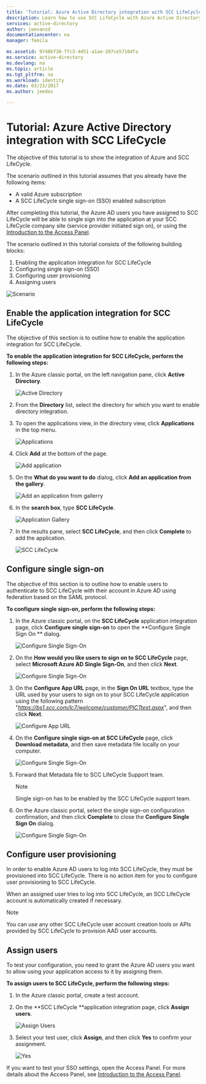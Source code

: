 ```yaml
---
title: 'Tutorial: Azure Active Directory integration with SCC LifeCycle | Microsoft Docs'
description: Learn how to use SCC LifeCycle with Azure Active Directory to enable single sign-on, automated provisioning, and more!
services: active-directory
author: jeevansd
documentationcenter: na
manager: femila

ms.assetid: 9748bf38-ffc3-4d51-a1ae-207ce57104fa
ms.service: active-directory
ms.devlang: na
ms.topic: article
ms.tgt_pltfrm: na
ms.workload: identity
ms.date: 03/23/2017
ms.author: jeedes

---
```

# Tutorial: Azure Active Directory integration with SCC LifeCycle
The objective of this tutorial is to show the integration of Azure and SCC LifeCycle.  

The scenario outlined in this tutorial assumes that you already have the following items:

* A valid Azure subscription
* A SCC LifeCycle single sign-on (SSO) enabled subscription

After completing this tutorial, the Azure AD users you have assigned to SCC LifeCycle will be able to single sign into the application at your SCC LifeCycle company site (service provider initiated sign on), or using the [Introduction to the Access Panel](active-directory-saas-access-panel-introduction.md).

The scenario outlined in this tutorial consists of the following building blocks:

1. Enabling the application integration for SCC LifeCycle
2. Configuring single sign-on (SSO)
3. Configuring user provisioning
4. Assigning users

![Scenario](./media/active-directory-saas-scc-lifecycle-tutorial/IC794120.png "Scenario")

## Enable the application integration for SCC LifeCycle
The objective of this section is to outline how to enable the application integration for SCC LifeCycle.

**To enable the application integration for SCC LifeCycle, perform the following steps:**

1. In the Azure classic portal, on the left navigation pane, click **Active Directory**.
   
    ![Active Directory](./media/active-directory-saas-scc-lifecycle-tutorial/IC700993.png "Active Directory")
2. From the **Directory** list, select the directory for which you want to enable directory integration.
3. To open the applications view, in the directory view, click **Applications** in the top menu.
   
    ![Applications](./media/active-directory-saas-scc-lifecycle-tutorial/IC700994.png "Applications")
4. Click **Add** at the bottom of the page.
   
    ![Add application](./media/active-directory-saas-scc-lifecycle-tutorial/IC749321.png "Add application")
5. On the **What do you want to do** dialog, click **Add an application from the gallery**.
   
    ![Add an application from gallerry](./media/active-directory-saas-scc-lifecycle-tutorial/IC749322.png "Add an application from gallerry")
6. In the **search box**, type **SCC LifeCycle**.
   
    ![Application Gallery](./media/active-directory-saas-scc-lifecycle-tutorial/IC794121.png "Application Gallery")
7. In the results pane, select **SCC LifeCycle**, and then click **Complete** to add the application.
   
    ![SCC LifeCycle](./media/active-directory-saas-scc-lifecycle-tutorial/IC795082.png "SCC LifeCycle")
   
## Configure single sign-on

The objective of this section is to outline how to enable users to authenticate to SCC LifeCycle with their account in Azure AD using federation based on the SAML protocol.

**To configure single sign-on, perform the following steps:**

1. In the Azure classic portal, on the **SCC LifeCycle** application integration page, click **Configure single sign-on** to open the **Configure Single Sign On ** dialog.
   
    ![Configure Single Sign-On](./media/active-directory-saas-scc-lifecycle-tutorial/IC794122.png "Configure Single Sign-On")
2. On the **How would you like users to sign on to SCC LifeCycle** page, select **Microsoft Azure AD Single Sign-On**, and then click **Next**.
   
    ![Configure Single Sign-On](./media/active-directory-saas-scc-lifecycle-tutorial/IC794123.png "Configure Single Sign-On")
3. On the **Configure App URL** page, in the **Sign On URL** textbox, type the URL used by your users to sign on to your SCC LifeCycle application using the following pattern "*https://bs1.scc.com/lc7/welcome/customer/PICTtest.aspx*", and then click **Next**.
   
    ![Configure App URL](./media/active-directory-saas-scc-lifecycle-tutorial/IC794124.png "Configure App URL")
4. On the **Configure single sign-on at SCC LifeCycle** page, click **Download metadata**, and then save metadata file locally on your computer.
   
   ![Configure Single Sign-On](./media/active-directory-saas-scc-lifecycle-tutorial/IC795083.png "Configure Single Sign-On")
5. Forward that Metadata file to SCC LifeCycle Support team.
   
   >[!NOTE]
   >Single sign-on has to be enabled by the SCC LifeCycle support team.
   > 
   > 

6. On the Azure classic portal, select the single sign-on configuration confirmation, and then click **Complete** to close the **Configure Single Sign On** dialog.
   
    ![Configure Single Sign-On](./media/active-directory-saas-scc-lifecycle-tutorial/IC794125.png "Configure Single Sign-On")
   
## Configure user provisioning

In order to enable Azure AD users to log into SCC LifeCycle, they must be provisioned into SCC LifeCycle. There is no action item for you to configure user provisioning to SCC LifeCycle.

When an assigned user tries to log into SCC LifeCycle, an SCC LifeCycle account is automatically created if necessary.

>[!NOTE]
>You can use any other SCC LifeCycle user account creation tools or APIs provided by SCC LifeCycle to provision AAD user accounts.
> 
> 

## Assign users
To test your configuration, you need to grant the Azure AD users you want to allow using your application access to it by assigning them.

**To assign users to SCC LifeCycle, perform the following steps:**

1. In the Azure classic portal, create a test account.
2. On the **SCC LifeCycle **application integration page, click **Assign users**.
   
    ![Assign Users](./media/active-directory-saas-scc-lifecycle-tutorial/IC794126.png "Assign Users")
3. Select your test user, click **Assign**, and then click **Yes** to confirm your assignment.
   
    ![Yes](./media/active-directory-saas-scc-lifecycle-tutorial/IC767830.png "Yes")

If you want to test your SSO settings, open the Access Panel. For more details about the Access Panel, see [Introduction to the Access Panel](active-directory-saas-access-panel-introduction.md).

